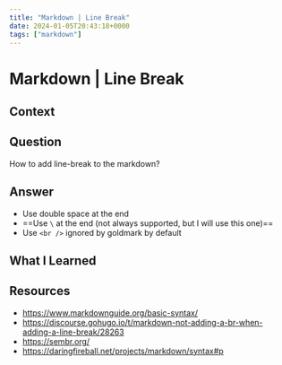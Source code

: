 ```yaml
---
title: "Markdown | Line Break"
date: 2024-01-05T20:43:18+0000
tags: ["markdown"]
---
```


# Markdown | Line Break

## Context

## Question

How to add line-break to the markdown?

## Answer

- Use double space at the end
- ==Use `\` at the end (not always supported, but I will use this one)==
- Use `<br />` ignored by goldmark by default

## What I Learned

## Resources

- https://www.markdownguide.org/basic-syntax/
- https://discourse.gohugo.io/t/markdown-not-adding-a-br-when-adding-a-line-break/28263
- https://sembr.org/
- https://daringfireball.net/projects/markdown/syntax#p
